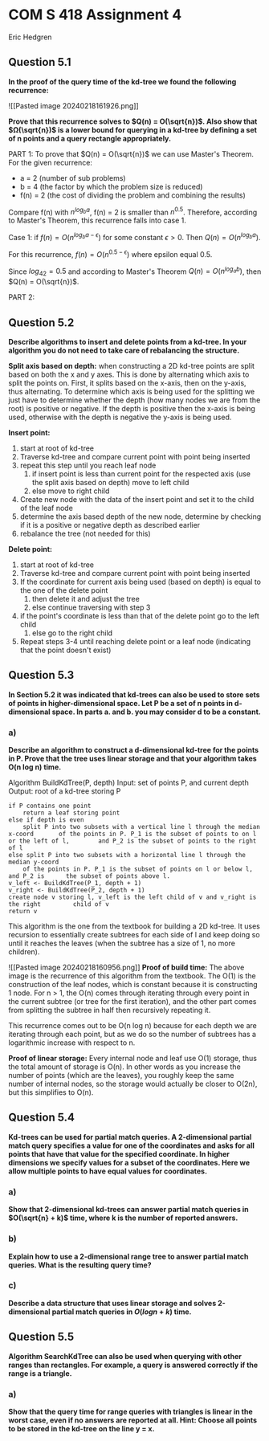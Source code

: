 # COM S 418 Assignment 4
Eric Hedgren

## Question 5.1
**In the proof of the query time of the kd-tree we found the following
recurrence:**

![[Pasted image 20240218161926.png]]

**Prove that this recurrence solves to $Q(n) = O(\sqrt{n})$. Also show that
$Ω(\sqrt{n})$ is a lower bound for querying in a kd-tree by defining a set of n
points and a query rectangle appropriately.**

PART 1:
To prove that $Q(n) = O(\sqrt{n})$ we can use Master's Theorem. For the given recurrence:
- a = 2 (number of sub problems)
- b = 4 (the factor by which the problem size is reduced)
- f(n) = 2 (the cost of dividing the problem and combining the results)

Compare f(n) with $n^{log_{b} a}$, f(n) = 2 is smaller than $n^{0.5}$. Therefore, according to Master's Theorem, this recurrence falls into case 1.

Case 1: if $f(n) = O(n^{log_{b} a - \epsilon})$ for some constant $\epsilon > 0$. Then $Q(n) = O(n^{log_ba})$.

For this recurrence, $f(n) = O(n^{0.5 - \epsilon})$ where epsilon equal 0.5.

Since $log_{42}= 0.5$ and according to Master's Theorem $Q(n) = O(n^{log_ab})$, then $Q(n) = O(\sqrt{n})$.

PART 2:


## Question 5.2
**Describe algorithms to insert and delete points from a kd-tree. In your algorithm you do not need to take care of rebalancing the structure.**

**Split axis based on depth:** when constructing a 2D kd-tree points are split based on both the x and y axes. This is done by alternating which axis to split the points on. First, it splits based on the x-axis, then on the y-axis, thus alternating. To determine which axis is being used for the splitting we just have to determine whether the depth (how many nodes we are from the root) is positive or negative. If the depth is positive then the x-axis is being used, otherwise with the depth is negative the y-axis is being used.

**Insert point:**
1. start at root of kd-tree
2. Traverse kd-tree and compare current point with point being inserted
3. repeat this step until you reach leaf node
	1. if insert point is less than current point for the respected axis (use the split axis based on depth) move to left child
	2. else move to right child
4. Create new node with the data of the insert point and set it to the child of the leaf node
5. determine the axis based depth of the new node, determine by checking if it is a positive or negative depth as described earlier
6. rebalance the tree (not needed for this)

**Delete point:**
1. start at root of kd-tree
2. Traverse kd-tree and compare current point with point being inserted
3. If the coordinate for current axis being used (based on depth) is equal to the one of the delete point
	1. then delete it and adjust the tree
	2. else continue traversing with step 3
4. if the point's coordinate is less than that of the delete point go to the left child
	1. else go to the right child
5. Repeat steps 3-4 until reaching delete point or a leaf node (indicating that the point doesn't exist)

## Question 5.3
**In Section 5.2 it was indicated that kd-trees can also be used to store sets of points in higher-dimensional space. Let P be a set of n points in d-dimensional space. In parts a. and b. you may consider d to be a constant.**

### a)
**Describe an algorithm to construct a d-dimensional kd-tree for the points in P. Prove that the tree uses linear storage and that your algorithm takes O(n log n) time.**

Algorithm BuildKdTree(P, depth)
Input: set of points P, and current depth
Output: root of a kd-tree storing P
```
if P contains one point
	return a leaf storing point
else if depth is even
	split P into two subsets with a vertical line l through the median x-coord       of the points in P. P_1 is the subset of points to on l or the left of l,        and P_2 is the subset of points to the right of l
else split P into two subsets with a horizontal line l through the median y-coord
    of the points in P. P_1 is the subset of points on l or below l, and P_2 is      the subset of points above l.
v_left <- BuildKdTree(P_1, depth + 1)
v_right <- BuildKdTree(P_2, depth + 1)
create node v storing l, v_left is the left child of v and v_right is the right         child of v
return v
```

This algorithm is the one from the textbook for building a 2D kd-tree. It uses recursion to essentially create subtrees for each side of l and keep doing so until it reaches the leaves (when the subtree has a size of 1, no more children).

![[Pasted image 20240218160956.png]]
**Proof of build time:**
The above image is the recurrence of this algorithm from the textbook. The O(1) is the construction of the leaf nodes, which is constant because it is constructing 1 node.           For n > 1, the O(n) comes through iterating through every point in the current subtree (or tree for the first iteration), and the other part comes from splitting the subtree in half then recursively repeating it.

This recurrence comes out to be O(n log n) because for each depth we are iterating through each point, but as we do so the number of subtrees has a logarithmic increase with respect to n. 

**Proof of linear storage:**
Every internal node and leaf use O(1) storage, thus the total amount of storage is O(n). In other words as you increase the number of points (which are the leaves), you roughly keep the same number of internal nodes, so the storage would actually be closer to O(2n), but this simplifies to O(n).

## Question 5.4
**Kd-trees can be used for partial match queries. A 2-dimensional partial match query specifies a value for one of the coordinates and asks for all points that have that value for the specified coordinate. In higher dimensions we specify values for a subset of the coordinates. Here we allow multiple points to have equal values for coordinates.**

### a)
**Show that 2-dimensional kd-trees can answer partial match queries in $O(\sqrt{n} + k)$ time, where k is the number of reported answers.**


### b)
**Explain how to use a 2-dimensional range tree to answer partial match queries. What is the resulting query time?**


### c)
**Describe a data structure that uses linear storage and solves 2-dimensional partial match queries in $O(log n + k)$ time.**


## Question 5.5
**Algorithm SearchKdTree can also be used when querying with other ranges than rectangles. For example, a query is answered correctly if the range is a triangle.**

### a)
**Show that the query time for range queries with triangles is linear in the worst case, even if no answers are reported at all. Hint: Choose all points to be stored in the kd-tree on the line y = x.**